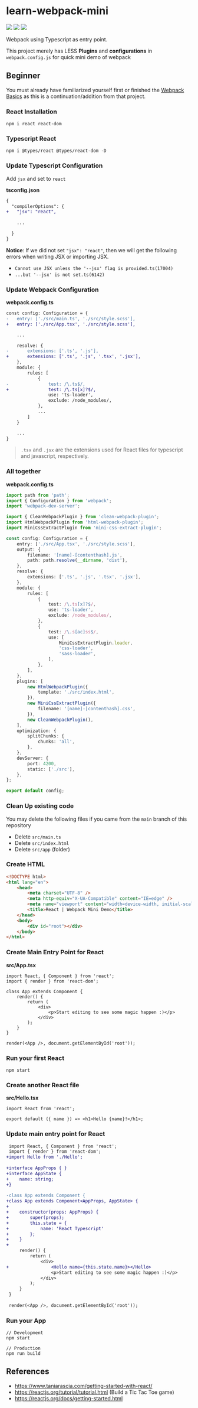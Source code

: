 # learn-webpack-mini

![](https://img.shields.io/badge/webpack-5.67.0-lightblue) ![](https://img.shields.io/badge/react-17.0.2-blue) ![](https://img.shields.io/badge/react--dom-17.0.2-lightblue)

Webpack using Typescript as entry point.

This project merely has LESS **Plugins** and **configurations** in `webpack.config.js` for quick mini demo of webpack

## Beginner

You must already have familiarized yourself first or finished the [Webpack Basics](https://github.com/lightzane/learn-webpack-mini) as this is a continuation/addition from that project.

### React Installation

```
npm i react react-dom
```

### Typescript React

```
npm i @types/react @types/react-dom -D
```

### Update Typescript Configuration

Add `jsx` and set to `react`

**tsconfig.json**
```diff
{
  "compilerOptions": {
+   "jsx": "react",
    
    ...

  }
}
```

**Notice**: If we did not set `"jsx": "react"`, then we will get the following errors when writing JSX or importing JSX.
- `Cannot use JSX unless the '--jsx' flag is provided.ts(17004)`
- `...but '--jsx' is not set.ts(6142)`

### Update Webpack Configuration

**webpack.config.ts**

```diff
const config: Configuration = {
-   entry: ['./src/main.ts', './src/style.scss'],
+   entry: ['./src/App.tsx', './src/style.scss'],

    ...

    resolve: {
-       extensions: ['.ts', '.js'],
+       extensions: ['.ts', '.js', '.tsx', '.jsx'],
    },
    module: {
        rules: [
            {
-               test: /\.ts$/,
+               test: /\.ts[x]?$/,
                use: 'ts-loader',
                exclude: /node_modules/,
            },
            ...
        ]
    }

    ...
}
```

> `.tsx` and `.jsx` are the extensions used for React files for typescript and javascript, respectively.

### All together
**webpack.config.ts**
```ts
import path from 'path';
import { Configuration } from 'webpack';
import 'webpack-dev-server';

import { CleanWebpackPlugin } from 'clean-webpack-plugin';
import HtmlWebpackPlugin from 'html-webpack-plugin';
import MiniCssExtractPlugin from 'mini-css-extract-plugin';

const config: Configuration = {
    entry: ['./src/App.tsx', './src/style.scss'],
    output: {
        filename: '[name]-[contenthash].js',
        path: path.resolve(__dirname, 'dist'),
    },
    resolve: {
        extensions: ['.ts', '.js', '.tsx', '.jsx'],
    },
    module: {
        rules: [
            {
                test: /\.ts[x]?$/,
                use: 'ts-loader',
                exclude: /node_modules/,
            },
            {
                test: /\.s[ac]ss$/,
                use: [
                    MiniCssExtractPlugin.loader,
                    'css-loader',
                    'sass-loader',
                ],
            },
        ],
    },
    plugins: [
        new HtmlWebpackPlugin({
            template: './src/index.html',
        }),
        new MiniCssExtractPlugin({
            filename: '[name]-[contenthash].css',
        }),
        new CleanWebpackPlugin(),
    ],
    optimization: {
        splitChunks: {
            chunks: 'all',
        },
    },
    devServer: {
        port: 4200,
        static: ['./src'],
    },
};

export default config;
```

### Clean Up existing code
You may delete the following files if you came from the `main` branch of this repository
- Delete `src/main.ts` 
- Delete `src/index.html`
- Delete `src/app` (folder)

### Create HTML
```html
<!DOCTYPE html>
<html lang="en">
    <head>
        <meta charset="UTF-8" />
        <meta http-equiv="X-UA-Compatible" content="IE=edge" />
        <meta name="viewport" content="width=device-width, initial-scale=1.0" />
        <title>React | Webpack Mini Demo</title>
    </head>
    <body>
        <div id="root"></div>
    </body>
</html>
```

### Create Main Entry Point for React

**src/App.tsx**

```tsx
import React, { Component } from 'react';
import { render } from 'react-dom';

class App extends Component {
    render() {
        return (
            <div>
                <p>Start editing to see some magic happen :)</p>
            </div>
        );
    }
}

render(<App />, document.getElementById('root'));
```

### Run your first React
```
npm start
```

### Create another React file

**src/Hello.tsx**
```tsx
import React from 'react';

export default ({ name }) => <h1>Hello {name}!</h1>;
```

### Update main entry point for React
```diff
 import React, { Component } from 'react';
 import { render } from 'react-dom'; 
+import Hello from './Hello';
 
+interface AppProps { }
+interface AppState {
+    name: string;
+}
 
-class App extends Component {
+class App extends Component<AppProps, AppState> {
+ 
+    constructor(props: AppProps) {
+        super(props);
+        this.state = {
+            name: 'React Typescript'
+        };
+    }
+ 
     render() {
         return (
             <div>
+                <Hello name={this.state.name}></Hello>
                 <p>Start editing to see some magic happen :)</p>
             </div>
         );
     }
 }
 
 render(<App />, document.getElementById('root'));
```

### Run your App

```
// Development
npm start

// Production
npm run build
```

## References
- https://www.taniarascia.com/getting-started-with-react/
- https://reactjs.org/tutorial/tutorial.html (Build a Tic Tac Toe game)
- https://reactjs.org/docs/getting-started.html
